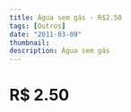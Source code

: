 ```yaml
---
title: Água sem gás - R$2.50
tags: [Outros]
date: "2011-03-09"
thumbnail: 
description: Água sem gás
---
```


# R$ 2.50